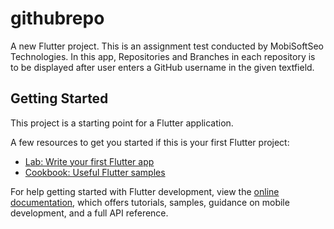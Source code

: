 # githubrepo

A new Flutter project.
This is an assignment test conducted by MobiSoftSeo Technologies.
In this app, Repositories and Branches in each repository is to be displayed after user enters a GitHub username in the 
given textfield.

## Getting Started

This project is a starting point for a Flutter application.

A few resources to get you started if this is your first Flutter project:

- [Lab: Write your first Flutter app](https://docs.flutter.dev/get-started/codelab)
- [Cookbook: Useful Flutter samples](https://docs.flutter.dev/cookbook)

For help getting started with Flutter development, view the
[online documentation](https://docs.flutter.dev/), which offers tutorials,
samples, guidance on mobile development, and a full API reference.
